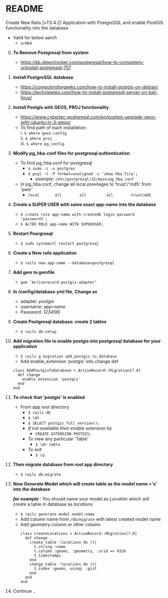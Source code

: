 # README

Create New Rails [v7.0.4.2] Application with PostgreSQL and enable PostGIS functionality into the database
  - Valid for below aarch
    - ```arm64```

0.	**To Remove Postgresql from system**
    - https://kb.objectrocket.com/postgresql/how-to-completely-uninstall-postgresql-757

1.	**Install PostgreSQL database**
    - https://computingforgeeks.com/how-to-install-postgis-on-debian/
    - https://techviewleo.com/how-to-install-postgresql-server-on-kali-linux/

2.	**Install Postgis with GEOS, PROJ functionality**
    - https://www.cybertec-postgresql.com/en/postgis-upgrade-geos-with-ubuntu-in-3-steps/
    - To find path of each installation: \
      i.	```$ where geos-config``` \
      ii.	```$ where proj``` \
      iii.	```$ where pg_config```

3.	**Modify pg_hba.conf files for postgresql authentication**
    - To find pg_hba.conf for postgresql
      - ```$ sudo -i -u postgres```
      - ```$ psql -t -P format=unaligned -c 'show hba_file';```
        - *example:* ```/etc/postgresql/15/main/pg_hba.conf```
    - In pg_hba.conf, change all local previleges to 'trust'/'md5' from 'peer'
      - ```local       all        all         all        trust/md5```

4.	**Create a SUPER USER with same exact app-name into the database**
    - ```$ create role app-name with createdb login password 'password1';```
    - ```$ ALTER ROLE app-name WITH SUPERUSER;```

6.	**Restart Posrgresql**
    - ```$ sudo systemctl restart postgresql```

7.	**Create a New rails application**
    - ```$ rails new app-name --database=postgresql```

8.	**Add gem to gemfile**
    - ```gem ‘Activerecord-postgis-adapter’```

9.	**In /config/database.yml file, Change as**
    - adapter: *postgis*
    - username: *app-name*
    - Password: *123456*)

10.	**Create Postgresql database: create 2 tables**
    - ```$ rails db:setup```

11.	**Add migration file to enable postgis into postgresql database for your application**

    - ```$ rails g migration add_postgis_to_database```
    - Add enable_extension ‘postgis’ into change def
    ```
    class AddPostgisToDatabase < ActiveRecord::Migration[7.0]
      def change
        enable_extension 'postgis'
      end
    end
    ```

12. **To check that 'postgis' is enabled**
    - From app root directory
      - ```$ rails db```
      - ```$ \dt```
      - ```$ SELECT postgis_full_version();```
      - *If not available then enable extension by*
        - ```CREATE EXTENSION POSTGIS;```
      - To view any particular 'Table'
        - ```$ \d+ table```
      - To exit
        - ```$ \q```

12.	**Then migrate database from root app directory**
    - ```$ rails db:migrate```

13.	**Now Generate Model which will create table as the model name +'s' into the database**

      ***for example*** : You should name your model as *Location* which will create a table in database as *locations*
    - ```$ rails generate model model-name```
    - Add column name from ```/db/migrate``` with latest created model name
    - Add geometry column or other column
      ```
      class CreateLocations < ActiveRecord::Migration[7.0]
        def change
          create_table :locations do |t|
            t.string :name
            t.column :geoms, :geometry, :srid => 4326
            t.timestamps
          end
          change_table :locations do |t|
            t.index :geoms, using: :gist
          end
        end
      end
      ```

14.	Continue ..

